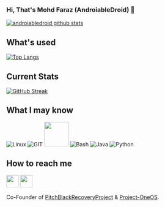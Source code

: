 ### Hi, That's Mohd Faraz (AndroiableDroid) 👋

<!--
**AndroiableDroid/AndroiableDroid** is a ✨ _special_ ✨ repository because its `README.md` (this file) appears on your GitHub profile.-->

[![androiabledroid github stats](https://github-readme-stats-eight-theta.vercel.app/api?username=androiabledroid&show_icons=true&include_all_commits=true&count_private=true&bg_color=45,E9684A,904E95&text_color=FFFFFF&icon_color=FFFFFF&title_color=FFFFFF)](https://github.com/androiabledroid)

## What's used
[![Top Langs](https://github-readme-stats.vercel.app/api/top-langs/?username=androiabledroid&layout=compact&langs_count=20&hide=Yacc,perl,Assembly,Roff&bg_color=30,E9684A,904E95&text_color=FFFFFF&icon_color=FFFFFF&title_color=FFFFFF)](https://github.com/androiabledroid)

## Current Stats
[![GitHub Streak](https://streak-stats.demolab.com/?user=androiabledroid&theme=react&background=45%2CE9684A%2C904E95)](https://github.com/androiabledroid)

## What I may know
![Linux](https://www.vectorlogo.zone/logos/linux/linux-icon.svg)
![GIT](https://www.vectorlogo.zone/logos/git-scm/git-scm-icon.svg)
<img src="https://github.com/isocpp/logos/raw/master/cpp_logo.svg" width="64">
![Bash](https://www.vectorlogo.zone/logos/gnu_bash/gnu_bash-icon.svg)
![Java](https://www.vectorlogo.zone/logos/java/java-icon.svg)
![Python](https://www.vectorlogo.zone/logos/python/python-icon.svg)

## How to reach me
[<img src="https://www.vectorlogo.zone/logos/instagram/instagram-tile.svg" width="32">](https://www.instagram.com/androiabledroid)
[<img src="https://www.vectorlogo.zone/logos/telegram/telegram-tile.svg" width="32">](http://t.me/androiabledroid)

Co-Founder of [PitchBlackRecoveryProject](https://github.com/PitchBlackRecoveryProject) & [Project-OneOS](https://github.com/Project-OneOS). 
